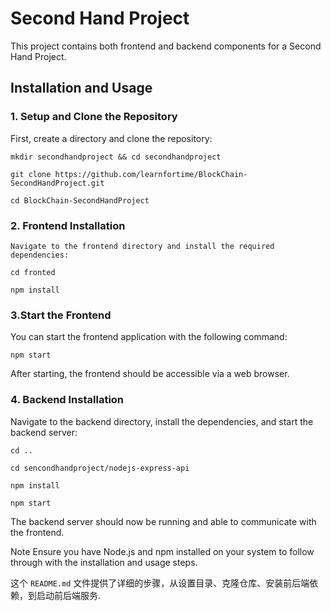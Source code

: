 # Second Hand Project

This project contains both frontend and backend components for a Second Hand Project.

## Installation and Usage

### 1. Setup and Clone the Repository
First, create a directory and clone the repository:

``mkdir secondhandproject && cd secondhandproject  ``

``git clone https://github.com/learnfortime/BlockChain-SecondHandProject.git  ``

``cd BlockChain-SecondHandProject  ``

### 2. Frontend Installation
``Navigate to the frontend directory and install the required dependencies:  ``

``cd fronted``

``npm install``
### 3.Start the Frontend
You can start the frontend application with the following command:

``npm start``

After starting, the frontend should be accessible via a web browser.

### 4. Backend Installation
Navigate to the backend directory, install the dependencies, and start the backend server:

``cd ..``

``cd sencondhandproject/nodejs-express-api``

``npm install``

``npm start``


The backend server should now be running and able to communicate with the frontend.

Note
Ensure you have Node.js and npm installed on your system to follow through with the installation and usage steps.


这个 `README.md` 文件提供了详细的步骤，从设置目录、克隆仓库、安装前后端依赖，到启动前后端服务.
